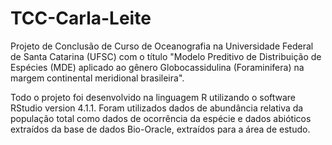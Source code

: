 # TCC-Carla-Leite
Projeto de Conclusão de Curso de Oceanografia na Universidade Federal de Santa Catarina (UFSC) com o título "Modelo Preditivo de Distribuição de Espécies (MDE) aplicado ao gênero Globocassidulina (Foraminifera) na margem continental meridional brasileira". 

Todo o projeto foi desenvolvido na linguagem R utilizando o software RStudio version 4.1.1.
Foram utilizados dados de abundância relativa da população total como dados de ocorrência da espécie e dados abióticos extraídos da base de dados Bio-Oracle, extraídos para a área de estudo.
